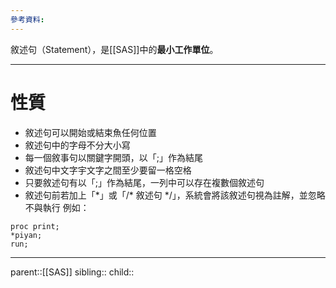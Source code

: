 ```yaml
---
參考資料:
---
```

敘述句（Statement），是[[SAS]]中的**最小工作單位**。
- - -
# 性質
- 敘述句可以開始或結束魚任何位置
- 敘述句中的字母不分大小寫
- 每一個敘事句以關鍵字開頭，以「;」作為結尾
- 敘述句中文字宇文字之間至少要留一格空格
- 只要敘述句有以「;」作為結尾，一列中可以存在複數個敘述句
- 敘述句前若加上「\*」或「/\* 敘述句 \*/」，系統會將該敘述句視為註解，並忽略不與執行
  例如：
```SAS
proc print;
*piyan;
run;
```

- - -
parent::[[SAS]]
sibling::
child::